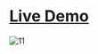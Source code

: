 # [Live Demo](https://georgebreje-presentation-site.vercel.app/)
![11](https://github.com/georgebreje/georgebreje-presentation-site/assets/71724835/b32ce96f-d201-4d8c-ae76-5719c921eb06)

